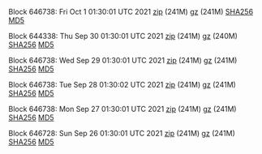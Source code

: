 Block 646738: Fri Oct  1 01:30:01 UTC 2021 [zip](https://files.01coin.io/mainnet/2021-10-01/bootstrap.dat.zip) (241M) [gz](https://files.01coin.io/mainnet/2021-10-01/bootstrap.dat.tar.gz) (241M) [SHA256](https://files.01coin.io/mainnet/2021-10-01/sha256.txt) [MD5](https://files.01coin.io/mainnet/2021-10-01/md5.txt)

Block 644338: Thu Sep 30 01:30:01 UTC 2021 [zip](https://files.01coin.io/mainnet/2021-09-30/bootstrap.dat.zip) (241M) [gz](https://files.01coin.io/mainnet/2021-09-30/bootstrap.dat.tar.gz) (240M) [SHA256](https://files.01coin.io/mainnet/2021-09-30/sha256.txt) [MD5](https://files.01coin.io/mainnet/2021-09-30/md5.txt)

Block 646738: Wed Sep 29 01:30:01 UTC 2021 [zip](https://files.01coin.io/mainnet/2021-09-29/bootstrap.dat.zip) (241M) [gz](https://files.01coin.io/mainnet/2021-09-29/bootstrap.dat.tar.gz) (241M) [SHA256](https://files.01coin.io/mainnet/2021-09-29/sha256.txt) [MD5](https://files.01coin.io/mainnet/2021-09-29/md5.txt)

Block 646738: Tue Sep 28 01:30:02 UTC 2021 [zip](https://files.01coin.io/mainnet/2021-09-28/bootstrap.dat.zip) (241M) [gz](https://files.01coin.io/mainnet/2021-09-28/bootstrap.dat.tar.gz) (241M) [SHA256](https://files.01coin.io/mainnet/2021-09-28/sha256.txt) [MD5](https://files.01coin.io/mainnet/2021-09-28/md5.txt)

Block 646738: Mon Sep 27 01:30:01 UTC 2021 [zip](https://files.01coin.io/mainnet/2021-09-27/bootstrap.dat.zip) (241M) [gz](https://files.01coin.io/mainnet/2021-09-27/bootstrap.dat.tar.gz) (241M) [SHA256](https://files.01coin.io/mainnet/2021-09-27/sha256.txt) [MD5](https://files.01coin.io/mainnet/2021-09-27/md5.txt)

Block 646728: Sun Sep 26 01:30:01 UTC 2021 [zip](https://files.01coin.io/mainnet/2021-09-26/bootstrap.dat.zip) (241M) [gz](https://files.01coin.io/mainnet/2021-09-26/bootstrap.dat.tar.gz) (241M) [SHA256](https://files.01coin.io/mainnet/2021-09-26/sha256.txt) [MD5](https://files.01coin.io/mainnet/2021-09-26/md5.txt)
